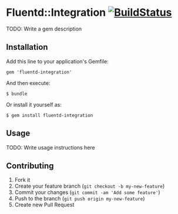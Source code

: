# Fluentd::Integration [![BuildStatus](https://secure.travis-ci.org/kentaro/fluentd-integration.png)](http://travis-ci.org/kentaro/fluentd-integration)

TODO: Write a gem description

## Installation

Add this line to your application's Gemfile:

    gem 'fluentd-integration'

And then execute:

    $ bundle

Or install it yourself as:

    $ gem install fluentd-integration

## Usage

TODO: Write usage instructions here

## Contributing

1. Fork it
2. Create your feature branch (`git checkout -b my-new-feature`)
3. Commit your changes (`git commit -am 'Add some feature'`)
4. Push to the branch (`git push origin my-new-feature`)
5. Create new Pull Request
